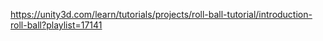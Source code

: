 https://unity3d.com/learn/tutorials/projects/roll-ball-tutorial/introduction-roll-ball?playlist=17141
